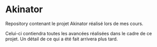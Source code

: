 # Akinator
Repository contenant le projet Akinator réalisé lors de mes cours.  
  
Celui-ci contiendra toutes les avancées réalisées dans le cadre de ce projet. Un détail de ce qui a été fait arrivera plus tard.
